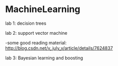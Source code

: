 # MachineLearning

lab 1: decision trees

lab 2: support vector machine

-some good reading material: http://blog.csdn.net/v_july_v/article/details/7624837

lab 3: Bayesian learning and boosting
